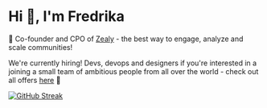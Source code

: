 <h1>Hi 👋, I'm Fredrika</h1>

🚀 Co-founder and CPO of [Zealy](https://zealy.io/) - the best way to engage, analyze and scale communities!

We're currently hiring! Devs, devops and designers if you're interested in a joining a small team of ambitious people from all over the world - check out all offers [here](https://zealy.crew.work/jobs) 🌈


[![GitHub Streak](https://streak-stats.demolab.com?user=fredrikalindh&theme=highcontrast&hide_border=true)](https://git.io/streak-stats)
